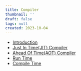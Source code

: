 ```yaml
---
title: Compiler
thumbnail: ''
draft: false
tags: null
created: 2023-10-04
---
```


* [Introduction](Development/Compiler/Introduction.md)
* [Just In Time(JIT) Compiler](Just%20In%20Time(JIT)%20Compiler.md)
* [Ahead Of Time(AOT) Compiler](Ahead%20Of%20Time(AOT)%20Compiler.md)
* [Run Time](Run%20Time.md)
* [Compile Time](Compile%20Time.md)
